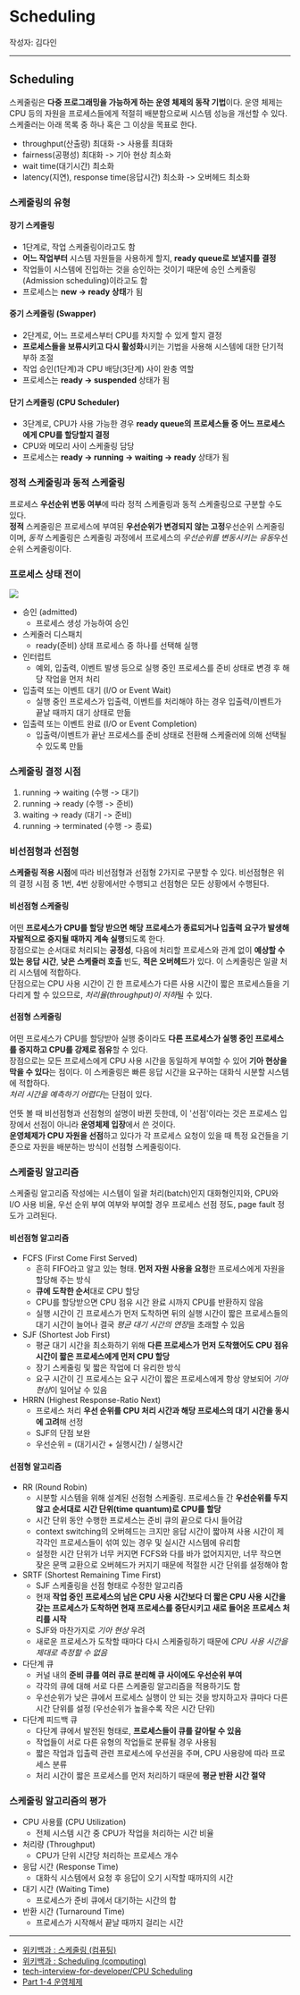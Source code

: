 # Scheduling
작성자: 김다인

---

## Scheduling
스케줄링은 **다중 프로그래밍을 가능하게 하는 운영 체제의 동작 기법**이다. 운영 체제는 CPU 등의 자원을 프로세스들에게 적절히 배분함으로써 시스템 성능을 개선할 수 있다.  
스케줄러는 아래 목록 중 하나 혹은 그 이상을 목표로 한다.  
* throughput(산출량) 최대화 -> 사용률 최대화
* fairness(공평성) 최대화 -> 기아 현상 최소화
* wait time(대기시간) 최소화
* latency(지연), response time(응답시간) 최소화 -> 오버헤드 최소화

### 스케줄링의 유형
#### 장기 스케줄링
* 1단계로, 작업 스케줄링이라고도 함
* **어느 작업부터** 시스템 자원들을 사용하게 할지, **ready queue로 보낼지를 결정**
* 작업들이 시스템에 진입하는 것을 승인하는 것이기 때문에 승인 스케줄링(Admission scheduling)이라고도 함
* 프로세스는 **new -> ready 상태**가 됨

#### 중기 스케줄링 (Swapper)
* 2단계로, 어느 프로세스부터 CPU를 차지할 수 있게 할지 결정
* **프로세스들을 보류시키고 다시 활성화**시키는 기법을 사용해 시스템에 대한 단기적 부하 조절
* 작업 승인(1단계)과 CPU 배당(3단계) 사이 완충 역할
* 프로세스는 **ready -> suspended** 상태가 됨

#### 단기 스케줄링 (CPU Scheduler)
* 3단계로, CPU가 사용 가능한 경우 **ready queue의 프로세스들 중 어느 프로세스에게 CPU를 할당할지 결정**
* CPU와 메모리 사이 스케줄링 담당
* 프로세스는 **ready -> running -> waiting -> ready** 상태가 됨


### 정적 스케줄링과 동적 스케줄링
프로세스 **우선순위 변동 여부**에 따라 정적 스케줄링과 동적 스케줄링으로 구분할 수도 있다.  
**정적** 스케줄링은 프로세스에 부여된 **우선순위가 변경되지 않는 고정**우선순위 스케줄링이며, *동적* 스케줄링은 스케줄링 과정에서 프로세스의 *우선순위를 변동시키는 유동*우선순위 스케줄링이다.  

### 프로세스 상태 전이
<img src="https://www.researchgate.net/publication/332546783/figure/fig3/AS:749937696464896@1555810488119/Process-state-transition-diagram.png">
<br>

* 승인 (admitted)
	* 프로세스 생성 가능하여 승인
* 스케줄러 디스패치
	* ready(준비) 상태 프로세스 중 하나를 선택해 실행
* 인터럽트
	* 예외, 입출력, 이벤트 발생 등으로 실행 중인 프로세스를 준비 상태로 변경 후 해당 작업을 먼저 처리
* 입출력 또는 이벤트 대기 (I/O or Event Wait)
	* 실행 중인 프로세스가 입출력, 이벤트를 처리해야 하는 경우 입출력/이벤트가 끝날 때까지 대기 상태로 만듦
* 입출력 또는 이벤트 완료 (I/O or Event Completion)
	* 입출력/이벤트가 끝난 프로세스를 준비 상태로 전환해 스케줄러에 의해 선택될 수 있도록 만듦

### 스케줄링 결정 시점
1. running -> waiting (수행 -> 대기)
2. running -> ready (수행 -> 준비)
3. waiting -> ready (대기 -> 준비)
4. running -> terminated (수행 -> 종료)

### 비선점형과 선점형
**스케줄링 적용 시점**에 따라 비선점형과 선점형 2가지로 구분할 수 있다. 비선점형은 위의 결정 시점 중 1번, 4번 상황에서만 수행되고 선점형은 모든 상황에서 수행된다.  

#### 비선점형 스케줄링
어떤 **프로세스가 CPU를 할당 받으면 해당 프로세스가 종료되거나 입출력 요구가 발생해 자발적으로 중지될 때까지 계속 실행**되도록 한다.  
장점으로는 순서대로 처리되는 **공정성**, 다음에 처리할 프로세스와 관계 없이 **예상할 수 있는 응답 시간**, **낮은 스케줄러 호출** 빈도, **적은 오버헤드**가 있다. 이 스케줄링은 일괄 처리 시스템에 적합하다.  
단점으로는 CPU 사용 시간이 긴 한 프로세스가 다른 사용 시간이 짧은 프로세스들을 기다리게 할 수 있으므로, *처리율(throughput)이 저하*될 수 있다.  

#### 선점형 스케줄링
어떤 프로세스가 CPU를 할당받아 실행 중이라도 **다른 프로세스가 실행 중인 프로세스를 중지하고 CPU를 강제로 점유**할 수 있다.  
장점으로는 모든 프로세스에게 CPU 사용 시간을 동일하게 부여할 수 있어 **기아 현상을 막을 수 있다**는 점이다. 이 스케줄링은 빠른 응답 시간을 요구하는 대화식 시분할 시스템에 적합하다.  
*처리 시간을 예측하기 어렵다*는 단점이 있다.  
  
언뜻 볼 때 비선점형과 선점형의 설명이 바뀐 듯한데, 이 '선점'이라는 것은 프로세스 입장에서 선점이 아니라 **운영체제 입장**에서 쓴 것이다.  
**운영체제가 CPU 자원을 선점**하고 있다가 각 프로세스 요청이 있을 때 특정 요건들을 기준으로 자원을 배분하는 방식이 선점형 스케줄링이다.  

### 스케줄링 알고리즘
스케줄링 알고리즘 작성에는 시스템이 일괄 처리(batch)인지 대화형인지와, CPU와 I/O 사용 비율, 우선 순위 부여 여부와 부여할 경우 프로세스 선점 정도, page fault 정도가 고려된다.

#### 비선점형 알고리즘
* FCFS (First Come First Served)
	* 흔히 FIFO라고 알고 있는 형태. **먼저 자원 사용을 요청**한 프로세스에게 자원을 할당해 주는 방식
	* **큐에 도착한 순서**대로 CPU 할당
	* CPU를 할당받으면 CPU 점유 시간 완료 시까지 CPU를 반환하지 않음
	* 실행 시간이 긴 프로세스가 먼저 도착하면 뒤의 실행 시간이 짧은 프로세스들의 대기 시간이 늘어나 결국 *평균 대기 시간의 연장*을 초래할 수 있음
* SJF (Shortest Job First)
	* 평균 대기 시간을 최소화하기 위해 **다른 프로세스가 먼저 도착했어도 CPU 점유 시간이 짧은 프로세스에게 먼저 CPU 할당**
	* 장기 스케줄링 및 짧은 작업에 더 유리한 방식
	* 요구 시간이 긴 프로세스는 요구 시간이 짧은 프로세스에게 항상 양보되어 *기아 현상*이 일어날 수 있음
* HRRN (Highest Response-Ratio Next)
	* 프로세스 처리 **우선 순위를 CPU 처리 시간과 해당 프로세스의 대기 시간을 동시에 고려**해 선정
	* SJF의 단점 보완
	* 우선순위 = (대기시간 + 실행시간) / 실행시간

#### 선점형 알고리즘
* RR (Round Robin)
	* 시분할 시스템을 위해 설계된 선점형 스케줄링. 프로세스들 간 **우선순위를 두지 않고 순서대로 시간 단위(time quantum)로 CPU를 할당**
	* 시간 단위 동안 수행한 프로세스는 준비 큐의 끝으로 다시 들어감
	* context switching의 오버헤드는 크지만 응답 시간이 짧아져 사용 시간이 제각각인 프로세스들이 섞여 있는 경우 및 실시간 시스템에 유리함
	* 설정한 시간 단위가 너무 커지면 FCFS와 다를 바가 없어지지만, 너무 작으면 잦은 문맥 교환으로 오버헤드가 커지기 때문에 적절한 시간 단위를 설정해야 함
* SRTF (Shortest Remaining Time First)
	* SJF 스케줄링을 선점 형태로 수정한 알고리즘
	* 현재 **작업 중인 프로세스의 남은 CPU 사용 시간보다 더 짧은 CPU 사용 시간을 갖는 프로세스가 도착하면 현재 프로세스를 중단시키고 새로 들어온 프로세스 처리를 시작**
	* SJF와 마찬가지로 *기아 현상* 우려
	* 새로운 프로세스가 도착할 때마다 다시 스케줄링하기 때문에 *CPU 사용 시간을 제대로 측정할 수 없음*
* 다단계 큐
	* 커널 내의 **준비 큐를 여러 큐로 분리해 큐 사이에도 우선순위 부여**
	* 각각의 큐에 대해 서로 다른 스케줄링 알고리즘을 적용하기도 함
	* 우선순위가 낮은 큐에서 프로세스 실행이 안 되는 것을 방지하고자 큐마다 다른 시간 단위를 설정 (우선순위가 높을수록 작은 시간 단위)
* 다단계 피드백 큐
	* 다단계 큐에서 발전된 형태로, **프로세스들이 큐를 갈아탈 수 있음**
	* 작업들이 서로 다른 유형의 작업들로 분류될 경우 사용됨
	* 짧은 작업과 입출력 관련 프로세스에 우선권을 주며, CPU 사용량에 따라 프로세스 분류
	* 처리 시간이 짧은 프로세스를 먼저 처리하기 때문에 **평균 반환 시간 절약**

### 스케줄링 알고리즘의 평가
* CPU 사용률 (CPU Utilization)
	* 전체 시스템 시간 중 CPU가 작업을 처리하는 시간 비율
* 처리량 (Throughput)
	* CPU가 단위 시간당 처리하는 프로세스 개수
* 응답 시간 (Response Time)
	* 대화식 시스템에서 요청 후 응답이 오기 시작할 때까지의 시간
* 대기 시간 (Waiting Time)
	* 프로세스가 준비 큐에서 대기하는 시간의 합
* 반환 시간 (Turnaround Time)
	* 프로세스가 시작해서 끝날 때까지 걸리는 시간

---
* [위키백과 : 스케줄링 (컴퓨팅)](https://ko.wikipedia.org/wiki/%EC%8A%A4%EC%BC%80%EC%A4%84%EB%A7%81_(%EC%BB%B4%ED%93%A8%ED%8C%85))
* [위키백과 : Scheduling (computing)](https://en.wikipedia.org/wiki/Scheduling_(computing))
* [tech-interview-for-developer/CPU Scheduling](https://github.com/gyoogle/tech-interview-for-developer/blob/master/Computer%20Science/Operating%20System/CPU%20Scheduling.md)
* [Part 1-4 운영체제](https://github.com/JaeYeopHan/Interview_Question_for_Beginner/tree/master/OS#%EC%8A%A4%EC%BC%80%EC%A4%84%EB%9F%AC)
